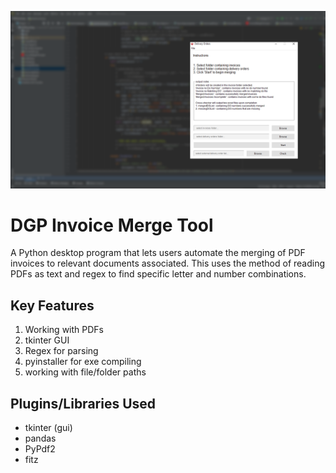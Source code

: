 ![preview_img](https://github.com/isaacmarcus/DGPInvoicing/blob/master/dgpinv_ss.png?raw=true)
 
# DGP Invoice Merge Tool

A Python desktop program that lets users automate the merging of PDF invoices to relevant documents associated. This uses the method of reading PDFs as text and regex to find specific letter and number combinations.

## Key Features

1. Working with PDFs
2. tkinter GUI
3. Regex for parsing
4. pyinstaller for exe compiling
5. working with file/folder paths

## Plugins/Libraries Used
- tkinter (gui)
- pandas
- PyPdf2
- fitz


